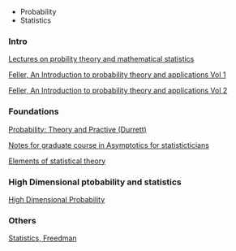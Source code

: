 
* Probability
* Statistics


### Intro


[Lectures on probility theory and mathematical statistics](https://www.goodreads.com/book/show/17903816-lectures-on-probability-theory-and-mathematical-statistics)

[Feller, An Introduction to probability theory and applications Vol 1 ](https://www.goodreads.com/book/show/2378167.An_Introduction_to_Probability_Theory_and_Its_Applications_Volume_1)

[Feller, An Introduction to probability theory and applications Vol 2 ](https://www.amazon.com/Introduction-Probability-Theory-Applications-Vol/dp/0471257095)


### Foundations

[Probability: Theory and Practive (Durrett)](https://services.math.duke.edu/~rtd/PTE/PTE5_011119.pdf)

[Notes for graduate course in Asymptotics for statisticticians](https://sites.math.rutgers.edu/~sg1108/asymp1.pdf)


[Elements of statistical theory ](https://web.stanford.edu/~hastie/ElemStatLearn/)


### High Dimensional ptobability and statistics 

[High Dimensional Probability ](https://web.math.princeton.edu/~rvan/APC550.pdf)



### Others
[Statistics, Freedman](https://www.amazon.com/Statistics-4th-David-Freedman/dp/0393929728/ref=cm_cr_arp_d_product_top?ie=UTF8)





